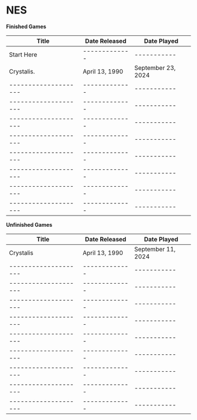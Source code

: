 NES
========================

**Finished Games**

| Title                                           | Date Released      | Date Played   |
| --------------------                            | -------------      | -----------   |
| Start Here                                      | -------------      | -----------   |
| Crystalis.                                      | April 13, 1990     | September 23, 2024   |
| --------------------                            | -------------      | -----------   |
| --------------------                            | -------------      | -----------   |
| --------------------                            | -------------      | -----------   |
| --------------------                            | -------------      | -----------   |
| --------------------                            | -------------      | -----------   |
| --------------------                            | -------------      | -----------   |
| --------------------                            | -------------      | -----------   |
| --------------------                            | -------------      | -----------   |

**Unfinished Games**

| Title                                     | Date Released      | Date Played          |
| --------------------                      | -------------      | -----------          |
| Crystalis                                 | April 13, 1990     | September 11, 2024   |
| --------------------                      | -------------      | -----------          |
| --------------------                      | -------------      | -----------          |
| --------------------                      | -------------      | -----------          |
| --------------------                      | -------------      | -----------          |
| --------------------                      | -------------      | -----------          |
| --------------------                      | -------------      | -----------          |
| --------------------                      | -------------      | -----------          |
| --------------------                      | -------------      | -----------          |
| --------------------                      | -------------      | -----------          |